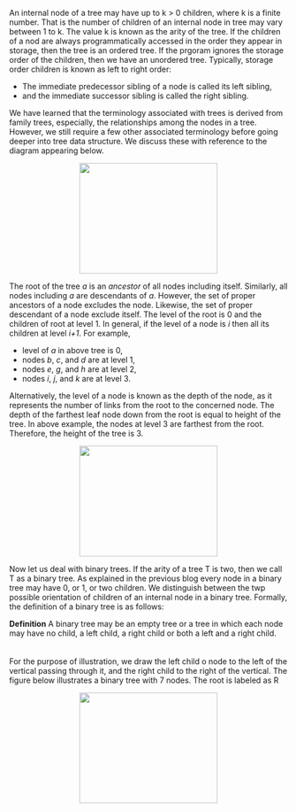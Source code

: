 An internal node of a tree may have up to k > 0 children, where k is a finite number. That is the number of 
children of an internal node in tree may vary between 1 to k. The value k is known as the arity of the tree. 
If the children of a nod are always programmatically accessed in the order they appear in storage, then the 
tree is an ordered tree. If the prgoram ignores the storage order of the children, then we have an unordered
tree. Typically, storage order children is known as left to right order:
<ul>
  <li> The immediate predecessor sibling of a node is called its left sibling,</li>
  <li> and the immediate successor sibling is called the right sibling.</li>
</ul>  
We have learned that the terminology associated with trees is derived from family trees, especially, the
relationships among the nodes in a tree. However, we still require a few other 
associated terminology before going deeper into tree data structure. We discuss these with reference to the
diagram appearing below.
<p align="center">
<img src="https://github.com/rkgIITBh/data-structures.github.io/raw/gh-pages/images/tree_terminology.jpg" width="250" height="200">
 </p>
The root of the tree <i>a</i> is an <i>ancestor</i> of all nodes including itself. Similarly, all nodes including
<i>a</i> are descendants of <i>a</i>. However, the set of proper ancestors of a node excludes the node. Likewise, the
set of proper descendant of a node exclude itself. The level of the root is 0 and the children of root at level 1. In
general, if the level of a node is <i>i</i> then all its children at level <i>i+1</i>. For example,
<ul>
  <li> level of <i>a</i> in above tree is 0,</li>
  <li> nodes <i>b</i>, <i>c</i>, and <i>d</i> are at level 1,</li>
  <li> nodes <i>e</i>, <i>g</i>, and <i>h</i> are at level 2,</li> 
    <li> nodes <i>i</i>, <i>j</i>, and <i>k</i> are at level 3.</li> 
  </ul>
Alternatively, the level of a node is  known as the depth of the node, as it represents the number of links from 
the root to the concerned node. The depth of the farthest leaf node down from the root is equal to height of the
tree. In above example, the nodes at level 3 are farthest from the root. Therefore, the height of the tree is 3. 
<p align="center">
<img src="https://github.com/rkgIITBh/data-structures.github.io/raw/gh-pages/images/binary_tree.jpg" width="250" height="200">
 </p>

Now let us deal with binary trees. If the arity of a tree T is two, then we call T as a binary tree. As explained in 
the previous blog
every node in a binary tree may have 0, or 1, or two children. We distinguish between the twp possible 
orientation of children of an internal node in a binary tree. Formally, the definition of a binary tree is 
as follows:
<div class="alert alert-success">
   <strong>Definition</strong> A binary tree may be an empty tree or a tree in which each node may have 
  no child, a left child, a right child or both a left and a right child.  
</div>
<br>
<br>
For the purpose of illustration, we draw the left child o node to the left of the vertical passing through 
it, and the right child to the right of the vertical. The figure below illustrates a binary tree with 7 nodes. The 
root is labeled as R 
<p align="center">
<img src="https://github.com/rkgIITBh/data-structures.github.io/raw/gh-pages/images/binary_tree.jpg" width="250" height="200">
 </p>
